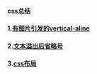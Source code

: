 #### css总结

#### 1.[有图片引发的vertical-aline](https://github.com/jimscxNotes/css/issues/1)
#### 2.[文本溢出后省略号](https://github.com/jimscxNotes/css/issues/2)
#### 3.[css布局](https://github.com/jimscxNotes/css/issues/3)
